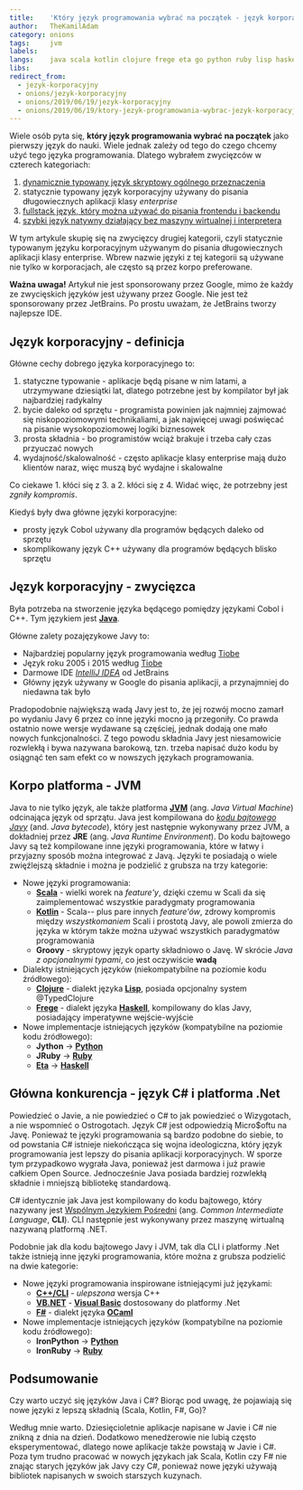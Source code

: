 ```yaml
---
title:    'Który język programowania wybrać na początek - język korporacyjny'
author:   TheKamilAdam
category: onions
tags:     jvm
labels:
langs:    java scala kotlin clojure frege eta go python ruby lisp haskell ocaml fsharp
libs:
redirect_from:
  - jezyk-korporacyjny
  - onions/jezyk-korporacyjny
  - onions/2019/06/19/jezyk-korporacyjny
  - onions/2019/06/19/ktory-jezyk-programowania-wybrac-jezyk-korporacyjny.html
---
```


Wiele osób pyta się,
**który język programowania wybrać na początek** jako pierwszy język do nauki.
Wiele jednak zależy od tego do czego chcemy użyć tego języka programowania.
Dlatego wybrałem zwycięzców w czterech kategoriach:
1. [dynamicznie typowany język skryptowy ogólnego przeznaczenia](/jezyk-skryptowy)
2. statycznie typowany język korporacyjny używany do pisania długowiecznych aplikacji klasy *enterprise*
3. [fullstack język, który można używać do pisania frontendu i backendu](/jezyk-fullstackowy)
4. [szybki język natywny działający bez maszyny wirtualnej i interpretera](/jezyk-natywny)

W tym artykule skupię się na zwycięzcy drugiej kategorii,
czyli statycznie typowanym języku korporacyjnym używanym do pisania długowiecznych aplikacji klasy enterprise.
Wbrew nazwie języki z tej kategorii są używane nie tylko w korporacjach,
ale często są przez korpo preferowane.

**Ważna uwaga!**
Artykuł nie jest sponsorowany przez Google,
mimo że każdy ze zwycięskich języków jest używany przez Google.
Nie jest też sponsorowany przez JetBrains.
Po prostu uważam,
że JetBrains tworzy najlepsze IDE.

## Język korporacyjny - definicja

Główne cechy dobrego języka korporacyjnego to:
1. statyczne typowanie - aplikacje będą pisane w nim latami,
a utrzymywane dziesiątki lat,
dlatego potrzebne jest by kompilator był jak najbardziej radykalny
2. bycie daleko od sprzętu - programista powinien jak najmniej zajmować się niskopoziomowymi technikaliami,
a jak najwięcej uwagi poświęcać na pisanie wysokopoziomowej logiki biznesowek
3. prosta składnia - bo programistów wciąż brakuje i trzeba cały czas przyuczać nowych
4. wydajność/skalowalność - często aplikacje klasy enterprise mają dużo klientów naraz,
więc muszą być wydajne i skalowalne

Co ciekawe 1. kłóci się z 3. a 2. kłóci się z 4. 
Widać więc, że potrzebny jest *zgniły kompromis*.

Kiedyś były dwa główne języki korporacyjne:
* prosty język Cobol używany dla programów będących daleko od sprzętu
* skomplikowany język C++ używany dla programów będących blisko sprzętu

## Język korporacyjny - zwycięzca

Była potrzeba na stworzenie języka będącego pomiędzy językami Cobol i C++.
Tym językiem jest **[Java]**.

Główne zalety pozajęzykowe Javy to:
* Najbardziej popularny język programowania według [Tiobe]
* Język roku 2005 i 2015 według [Tiobe]
* Darmowe IDE *[IntelliJ IDEA]* od JetBrains
* Główny język używany w Google do pisania aplikacji,
a przynajmniej do niedawna tak było

Pradopodobnie największą wadą Javy jest to, 
że jej rozwój mocno zamarł po wydaniu Javy 6 przez co inne języki mocno ją przegoniły.
Co prawda ostatnio nowe wersje wydawane są częściej,
jednak dodają one mało nowych funkcjonalności.
Z tego powodu składnia Javy jest niesamowicie rozwlekłą i bywa nazywana barokową, 
tzn. trzeba napisać dużo kodu by osiągnąć ten sam efekt co w nowszych językach programowania.

## Korpo platforma - JVM

Java to nie tylko język,
ale także platforma **[JVM]** (ang. *Java Virtual Machine*) odcinająca język od sprzątu.
Java jest kompilowana do *[kodu bajtowego Javy](https://pl.wikipedia.org/wiki/Kod_bajtowy_Javy)*
(and. *Java bytecode*),
który jest następnie wykonywany przez JVM, 
a dokładniej przez **JRE**  (ang. *Java Runtime Environment*).
Do kodu bajtowego Javy są też kompilowane inne języki programowania,
które w łatwy i przyjazny sposób można integrować z Javą.
Języki te posiadają o wiele zwięźlejszą składnie i można je podzielić z grubsza na trzy kategorie: 
* Nowe języki programowania:
  * **[Scala]** - wielki worek na *feature'y*,
dzięki czemu w Scali da się zaimplementować wszystkie paradygmaty programowania
  * **[Kotlin]** - Scala-- plus pare innych *feature'ów*, 
zdrowy kompromis między *wszystkomaniem* Scali i prostotą Javy,
ale powoli zmierza do języka w którym także można używać wszystkich paradygmatów programowania
  * **Groovy** - skryptowy język oparty składniowo o Javę.
W skrócie *Java z opcjonalnymi typami*, 
co jest oczywiście **wadą**
* Dialekty istniejących języków (niekompatybilne na poziomie kodu źródłowego):
  * **[Clojure]** - dialekt języka **[Lisp]**, posiada opcjonalny system @TypedClojure
  * **[Frege]** - dialekt języka **[Haskell]**, kompilowany do klas Javy, posiadający imperatywne wejście-wyjście
* Nowe implementacje istniejących języków (kompatybilne na poziomie kodu źródłowego):
  * **Jython** -> **[Python]**
  * **JRuby** -> **[Ruby]**
  * **[Eta]** -> **[Haskell]**

## Główna konkurencja - język C# i platforma .Net

Powiedzieć o Javie, a nie powiedzieć o C# to jak powiedzieć o Wizygotach, a nie wspomnieć o Ostrogotach.
Język C# jest odpowiedzią Micro$oftu na Javę.
Ponieważ te języki programowania są bardzo podobne do siebie,
to od powstania C# istnieje niekończąca się wojna ideologiczna,
który język programowania jest lepszy do pisania aplikacji korporacyjnych.
W sporze tym przypadkowo wygrała Java,
ponieważ jest darmowa i już prawie całkiem Open Source.
Jednocześnie Java posiada bardziej rozwlekłą składnie i mniejszą bibliotekę standardową.

C# identycznie jak Java jest kompilowany do kodu bajtowego, 
który nazywany jest 
[Wspólnym Językiem Pośredni](https://en.wikipedia.org/wiki/Common_Intermediate_Language)
(ang. *Common Intermediate Language*, **CLI**).
CLI następnie jest wykonywany przez maszynę wirtualną nazywaną platformą .NET.

Podobnie jak dla kodu bajtowego Javy i JVM, 
tak dla CLI i platformy .Net także istnieją inne języki programowania,
które można z grubsza podzielić na dwie kategorie:
* Nowe języki programowania inspirowane istniejącymi już językami:
  * **[C++/CLI]** - *ulepszona* wersja C++
  * **[VB.NET]** -  **[Visual Basic]** dostosowany do platformy .Net
  * **[F#]** - dialekt języka **[OCaml]**
* Nowe implementacje istniejących języków (kompatybilne na poziomie kodu źródłowego):
  * **IronPython** -> **[Python]**
  * **IronRuby** -> **[Ruby]**

## Podsumowanie

Czy warto uczyć się języków Java i C#?
Biorąc pod uwagę,
że pojawiają się nowe języki z lepszą składnią (Scala, Kotlin, F#, Go)?

Według mnie warto. 
Dziesięcioletnie aplikacje napisane w Javie i C# nie znikną z dnia na dzień.
Dodatkowo menedżerowie nie lubią często eksperymentować,
dlatego nowe aplikacje także powstają w Javie i C#.
Poza tym trudno pracować w nowych językach jak Scala, Kotlin czy F# nie znając starych języków jak Javy czy C#,
ponieważ nowe języki używają bibliotek napisanych w swoich starszych kuzynach.

[Tiobe]: https://www.tiobe.com/tiobe-index/
[IntelliJ IDEA]: https://www.jetbrains.com/idea/download/

[Go]: /posts-by-langs/go

[Java]: /posts-by-langs/java
[Scala]: /posts-by-langs/scala
[Kotlin]: /posts-by-langs/kotlin
[Clojure]: /posts-by-langs/clojure
[Frege]: /posts-by-langs/frege
[Eta]: /posts-by-langs/eta

[Python]: /posts-by-langs/python
[Ruby]: /posts-by-langs/ruby
[Lisp]: /posts-by-langs/lisp
[Haskell]: /posts-by-langs/haskell

[C++/CLI]: https://pl.wikipedia.org/wiki/C%2B%2B/CLI
[VB.NET]: https://pl.wikipedia.org/wiki/Visual_Basic_.NET
[Visual Basic]: https://pl.wikipedia.org/wiki/Visual_Basic
[F#]: /posts-by-langs/fsharp
[OCaml]: /posts-by-langs/ocaml

[JVM]: /posts-by-tags/jvm
